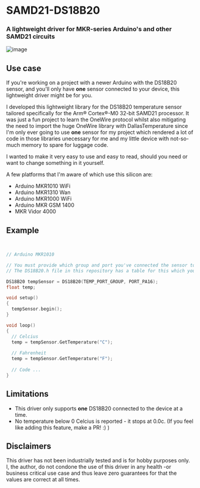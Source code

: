 # SAMD21-DS18B20

### A lightweight driver for MKR-series Arduino's and other SAMD21 circuits
![image](https://user-images.githubusercontent.com/36161882/152974959-75739593-c6b8-4f46-b9b4-2f2302a2ecad.png)

## Use case
If you're working on a project with a newer Arduino with the DS18B20 sensor, and you'll only have **one** sensor connected to your device, this lightweight driver might be for you.

I developed this lightweight library for the DS18B20 temperature sensor tailored specifically for the Arm® Cortex®-M0 32-bit SAMD21 processor.
It was just a fun project to learn the OneWire protocol whilst also mitigating the need to import the huge OneWire library with DallasTemperature since I'm only ever going to use **one** sensor for my project which rendered a lot of code in those libraries unecessary for me and my little device with not-so-much memory to spare for luggage code.

I wanted to make it very easy to use and easy to read, should you need or want to change something in it yourself.

A few platforms that I'm aware of which use this silicon are:

* Arduino MKR1010 WiFi 
* Arduino MKR1310 Wan
* Arduino MKR1000 WiFi
* Arduino MKR GSM 1400
* MKR Vidor 4000

## Example

```c++


// Arduino MKR1010

// You must provide which group and port you've connected the sensor to on your board. 
// The DS18B20.h file in this repository has a table for this which you can look up.

DS18B20 tempSensor = DS18B20(TEMP_PORT_GROUP, PORT_PA16);
float temp;

void setup()
{
  tempSensor.begin();
}

void loop()
{
  // Celcius
  temp = tempSensor.GetTemperature("C");
  
  // Fahrenheit
  temp = tempSensor.GetTemperature("F");
  
  // Code ...
}
```

## Limitations
* This driver only supports **one** DS18B20 connected to the device at a time.
* No temperature below 0 Celcius is reported - it stops at 0.0c. (If you feel like adding this feature, make a PR! :)  )

## Disclaimers
This driver has not been industrially tested and is for hobby purposes only. I, the author, do not condone the use of this driver in any health -or business critical use case and thus leave zero guarantees for that the values are correct at all times.
